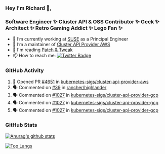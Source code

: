 ### Hey I'm Richard 👋, 

<h3 align="left">Software Engineer ✨ Cluster API & OSS Contributor ✨ Geek ✨ Architect ✨ Retro Gaming Addict ✨ Lego Fan ✨</h3>

- 🔭 I’m currently working at [SUSE](https://www.suse.com/) as a Principal Engineer
- 👯 I’m a maintainer of [Cluster API Provider AWS](https://github.com/kubernetes-sigs/cluster-api-provider-aws)
- 💬 I'm reading [Patch & Tweak](https://bjooks.com/products/patch-tweak-exploring-modular-synthesis)
- 📫 How to reach me: [![Twitter Badge](https://img.shields.io/badge/-@fruit_case-00acee?style=flat&logo=Twitter&logoColor=white)](https://twitter.com/intent/follow?screen_name=fruit_case "Follow on Twitter")

### GitHub Activity 

<!--START_SECTION:activity-->
1. 💪 Opened PR [#4651](https://github.com/kubernetes-sigs/cluster-api-provider-aws/pull/4651) in [kubernetes-sigs/cluster-api-provider-aws](https://github.com/kubernetes-sigs/cluster-api-provider-aws)
2. 🗣 Commented on [#39](https://github.com/rancher/highlander/issues/39#issuecomment-1822291909) in [rancher/highlander](https://github.com/rancher/highlander)
3. 🗣 Commented on [#1027](https://github.com/kubernetes-sigs/cluster-api-provider-gcp/pull/1027#issuecomment-1821638989) in [kubernetes-sigs/cluster-api-provider-gcp](https://github.com/kubernetes-sigs/cluster-api-provider-gcp)
4. 🗣 Commented on [#1027](https://github.com/kubernetes-sigs/cluster-api-provider-gcp/pull/1027#issuecomment-1821638622) in [kubernetes-sigs/cluster-api-provider-gcp](https://github.com/kubernetes-sigs/cluster-api-provider-gcp)
5. 🗣 Commented on [#1027](https://github.com/kubernetes-sigs/cluster-api-provider-gcp/pull/1027#issuecomment-1821634038) in [kubernetes-sigs/cluster-api-provider-gcp](https://github.com/kubernetes-sigs/cluster-api-provider-gcp)
<!--END_SECTION:activity-->

### GitHub Stats

[![Anurag's github stats](https://github-readme-stats.vercel.app/api?username=richardcase&count_private=true&show_icons=true)](https://github.com/anuraghazra/github-readme-stats)

[![Top Langs](https://github-readme-stats.vercel.app/api/top-langs/?username=richardcase&hide=html&layout=compact)](https://github.com/anuraghazra/github-readme-stats)
